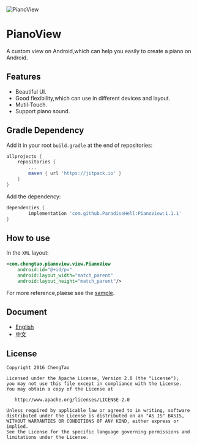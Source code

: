 ![PianoView](./img/piano.jpg)

# PianoView

A custom view on Android,which can help you easily to create a piano on Android.

## Features
- Beautiful UI.
- Good flexibility,which can use in different devices and layout.
- Mutil-Touch.
- Support piano sound.

## Gradle Dependency

Add it in your root `build.gradle` at the end of repositories:

```gradle
allprojects {
	repositories {
		...
		maven { url 'https://jitpack.io' }
	}
}
```
Add the dependency:

```gradle
dependencies {
        implementation 'com.github.ParadiseHell:PianoView:1.1.1'
}
```

## How to use

In the `XML` layout:

```xml
<com.chengtao.pianoview.view.PianoView
    android:id="@+id/pv"
    android:layout_width="match_parent"
    android:layout_height="match_parent"/>
```

For more reference,plaese see the [sample](./sample).

## Document

- [English](https://github.com/ParadiseHell/PianoView/wiki)
- [中文](https://github.com/ParadiseHell/PianoView/wiki/首页)

## License

    Copyright 2016 ChengTao

    Licensed under the Apache License, Version 2.0 (the "License");
    you may not use this file except in compliance with the License.
    You may obtain a copy of the License at

       http://www.apache.org/licenses/LICENSE-2.0

    Unless required by applicable law or agreed to in writing, software
    distributed under the License is distributed on an "AS IS" BASIS,
    WITHOUT WARRANTIES OR CONDITIONS OF ANY KIND, either express or implied.
    See the License for the specific language governing permissions and
    limitations under the License.
